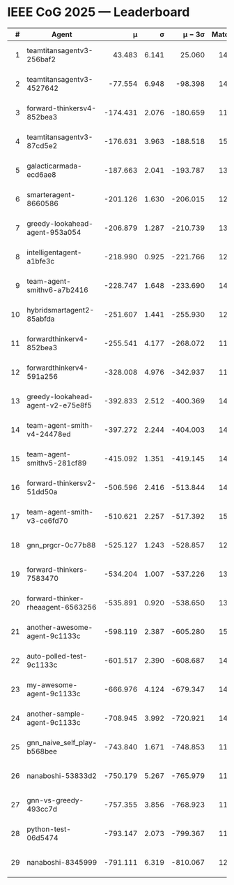 # IEEE CoG 2025 — Leaderboard

| # | Agent | μ | σ | μ − 3σ | Matches | Updated |
|---:|---|---:|---:|---:|---:|---|
| 1 | teamtitansagentv3-256baf2 | 43.483 | 6.141 | 25.060 | 14698 | 2025-08-22 08:25 |
| 2 | teamtitansagentv3-4527642 | -77.554 | 6.948 | -98.398 | 14092 | 2025-08-22 08:25 |
| 3 | forward-thinkersv4-852bea3 | -174.431 | 2.076 | -180.659 | 11458 | 2025-08-22 08:25 |
| 4 | teamtitansagentv3-87cd5e2 | -176.631 | 3.963 | -188.518 | 15246 | 2025-08-22 08:25 |
| 5 | galacticarmada-ecd6ae8 | -187.663 | 2.041 | -193.787 | 13660 | 2025-08-22 08:25 |
| 6 | smarteragent-8660586 | -201.126 | 1.630 | -206.015 | 12151 | 2025-08-22 08:25 |
| 7 | greedy-lookahead-agent-953a054 | -206.879 | 1.287 | -210.739 | 13852 | 2025-08-22 08:25 |
| 8 | intelligentagent-a1bfe3c | -218.990 | 0.925 | -221.766 | 12309 | 2025-08-22 08:25 |
| 9 | team-agent-smithv6-a7b2416 | -228.747 | 1.648 | -233.690 | 14140 | 2025-08-22 08:25 |
| 10 | hybridsmartagent2-85abfda | -251.607 | 1.441 | -255.930 | 12833 | 2025-08-22 08:25 |
| 11 | forwardthinkerv4-852bea3 | -255.541 | 4.177 | -268.072 | 11712 | 2025-08-22 08:25 |
| 12 | forwardthinkerv4-591a256 | -328.008 | 4.976 | -342.937 | 11889 | 2025-08-22 08:25 |
| 13 | greedy-lookahead-agent-v2-e75e8f5 | -392.833 | 2.512 | -400.369 | 14192 | 2025-08-22 08:25 |
| 14 | team-agent-smith-v4-24478ed | -397.272 | 2.244 | -404.003 | 14902 | 2025-08-22 08:25 |
| 15 | team-agent-smithv5-281cf89 | -415.092 | 1.351 | -419.145 | 14360 | 2025-08-22 08:25 |
| 16 | forward-thinkersv2-51dd50a | -506.596 | 2.416 | -513.844 | 14168 | 2025-08-22 08:25 |
| 17 | team-agent-smith-v3-ce6fd70 | -510.621 | 2.257 | -517.392 | 15622 | 2025-08-22 08:25 |
| 18 | gnn_prgcr-0c77b88 | -525.127 | 1.243 | -528.857 | 12910 | 2025-08-22 08:25 |
| 19 | forward-thinkers-7583470 | -534.204 | 1.007 | -537.226 | 13440 | 2025-08-22 08:25 |
| 20 | forward-thinker-rheaagent-6563256 | -535.891 | 0.920 | -538.650 | 13908 | 2025-08-22 08:25 |
| 21 | another-awesome-agent-9c1133c | -598.119 | 2.387 | -605.280 | 15200 | 2025-08-22 08:25 |
| 22 | auto-polled-test-9c1133c | -601.517 | 2.390 | -608.687 | 14280 | 2025-08-22 08:25 |
| 23 | my-awesome-agent-9c1133c | -666.976 | 4.124 | -679.347 | 14420 | 2025-08-22 08:25 |
| 24 | another-sample-agent-9c1133c | -708.945 | 3.992 | -720.921 | 14380 | 2025-08-22 08:25 |
| 25 | gnn_naive_self_play-b568bee | -743.840 | 1.671 | -748.853 | 11400 | 2025-08-22 08:25 |
| 26 | nanaboshi-53833d2 | -750.179 | 5.267 | -765.979 | 11080 | 2025-08-22 08:25 |
| 27 | gnn-vs-greedy-493cc7d | -757.355 | 3.856 | -768.923 | 11740 | 2025-08-22 08:25 |
| 28 | python-test-06d5474 | -793.147 | 2.073 | -799.367 | 11800 | 2025-08-22 08:25 |
| 29 | nanaboshi-8345999 | -791.111 | 6.319 | -810.067 | 12150 | 2025-08-22 08:25 |
